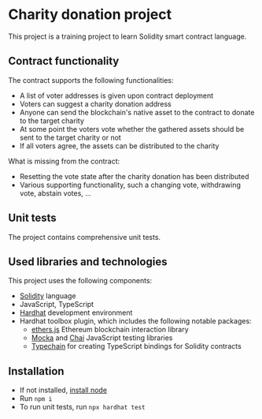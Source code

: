 # Charity donation project

This project is a training project to learn Solidity smart contract language.

## Contract functionality

The contract supports the following functionalities:
- A list of voter addresses is given upon contract deployment
- Voters can suggest a charity donation address
- Anyone can send the blockchain's native asset to the contract to donate to the target charity
- At some point the voters vote whether the gathered assets should be sent to the target charity or not
- If all voters agree, the assets can be distributed to the charity

What is missing from the contract:
- Resetting the vote state after the charity donation has been distributed
- Various supporting functionality, such a changing vote, withdrawing vote, abstain votes, ...

## Unit tests

The project contains comprehensive unit tests.

## Used libraries and technologies

This project uses the following components:
- [Solidity](https://soliditylang.org/) language
- JavaScript, TypeScript
- [Hardhat](https://hardhat.org/) development environment
- Hardhat toolbox plugin, which includes the following notable packages:
  - [ethers.js](https://docs.ethers.org/v5/) Ethereum blockchain interaction library
  - [Mocka](https://mochajs.org/) and [Chai](https://chaijs.com/) JavaScript testing libraries
  - [Typechain](https://github.com/dethcrypto/TypeChain/) for creating TypeScript bindings for Solidity contracts

## Installation

- If not installed, [install node](https://nodejs.org/en/download)
- Run `npm i`
- To run unit tests, run `npx hardhat test`